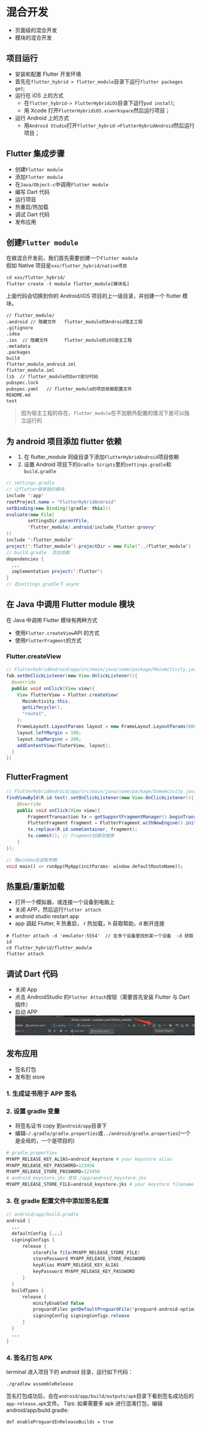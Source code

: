 # 混合开发

- 页面级的混合开发
- 模块的混合开发

## 项目运行

- 安装和配置 Flutter 开发环境
- 首先在`flutter_hybrid > flutter_module`目录下运行`flutter packages get`;
- 运行在 iOS 上的方式
  - 在`flutter_hybrid-> FlutterHybridiOS`目录下运行`pod install`;
  - 用 Xcode 打开`FlutterHybridiOS.xcworkspace`然后运行项目；
- 运行 Android 上的方式
  - 用`Android Studio`打开`flutter_hybrid->FlutterHybridAndroid`然后运行项目；

## Flutter 集成步骤

- 创建`Flutter module`
- 添加`Flutter module`
- 在`Java/Object-c`中调用`Flutter module`
- 编写 Dart 代码
- 运行项目
- 热重启/热加载
- 调试 Dart 代码
- 发布应用

## 创建`Flutter module`

在做混合开发前，我们首先需要创建一个`Flutter module`  
假如 Native 项目是`xxx/flutter_hybrid/native项目`

```shell
cd xxx/flutter_hybrid/
flutter create -t module flutter_module[模块名]
```

上面代码会切换到你的 Android/iOS 项目的上一级目录，并创建一个 flutter 模块。

```ls
// flutter_module/
.android // 隐藏文件   flutter_module的Android宿主工程
.gitignore
.idea
.ios  // 隐藏文件      flutter_module的iOS宿主工程
.metadata
.packages
build
flutter_module_android.iml
flutter_module.iml
lib  // flutter_module的Dart部分代码
pubspec.lock
pubspec.yaml   // flutter_module的项目依赖配置文件
README.md
test
```

> 因为宿主工程的存在，`flutter_module`在不加额外配置的情况下是可以独立运行的

## 为 android 项目添加 flutter 依赖

- 1. 在 flutter_module 同级目录下添加`FlutterHybridAndroid`项目依赖
- 2. 设置 Android 项目下的`Gradle Scripts`里的`settings.gradle`和`build.gradle`

```java
// settings.gradle
// 让flutter做单独的模块
include ':app'
rootProject.name = "FlutterHybridAndroid"
setBinding(new Binding([gradle: this]))
evaluate(new File(
        settingsDir.parentFile,
        'flutter_module/.android/include_flutter.groovy'
))
include ':flutter_module'
project(':flutter_module').projectDir = new File('../flutter_module')
// build.gradle  添加依赖
dependencies {
  ...
  implementation project(':flutter')
}
// 在settings.gradle下 async
```

## 在 Java 中调用 Flutter module 模块

在 Java 中调用 Flutter 模块有两种方式

- 使用`Flutter.createView`API 的方式
- 使用`FlutterFragment`的方式

### Flutter.createView

```java
// FlutterHybridAndroid/app/src/main/java/some/package/MainActivity.java
fab.setOnClickListener(new View.OnlickListener(){
  @override
  public void onClick(View view){
    View flutterView = Flutter.createView(
      MainActivity.this,
      getLifecycle(),
      "route1",
    );
    FrameLayoutt.LayoutParams layout = new FrameLayout.LayoutParams(600,800);
    layout.leftMargin = 100;
    layout.topMarginn = 200;
    addContentView(fluterView, layout);
  }
})
```

## FlutterFragment

```java
// FlutterHybridAndroid/app/src/main/java/some/package/SomeAcivity.java
findViewById(R.id.test).setOnClickListener(new View.OnClickListener(){
    @Override
    public void onClick(View view){
        FragmentTransaction tx = getSupportFragmentManager().beginTransaction();
        FlutterFragment fragment = FlutterFragment.withNewEngine().initialRoute("{name:'devio',dataList:['aa','bb','cc']}").build();
        tx.replace(R.id.someContainer, fragment);
        tx.commit(); // fragment创建及替换
    }
});
```

```dart
// 用window去读取参数
void main() => runApp(MyApp(initParams: window.defaultRouteName));
```

## 热重启/重新加载

- 打开一个模拟器，或连接一个设备到电脑上
- 关闭 APP，然后运行`flutter attach`
- android studio restart app
- app 调起 Flutter, R 热重启， r 热加载，h 获取帮助，d 断开连接

```shell
# flutter attach -d 'emulator-5554'  // 在多个设备里找到某一个设备  -d 获取id
cd flutter_hybrid/flutter_module
flutter attach
```

## 调试 Dart 代码

- 关闭 App
- 点击 AndroidStudio 的`Flutter Attach`按钮（需要首先安装 Flutter 与 Dart 插件）
- 启动 APP
  ![flutter-attach](./img/flutter-attach.png)

## 发布应用

- 签名打包
- 发布到 store

### 1. 生成证书用于 APP 签名

### 2. 设置 gradle 变量

- 将签名证书 copy 到`android/app`目录下
- 编辑`~/.gradle/gradle.properties`或`../android/gradle.properties`(一个是全局的，一个是项目的)

```s
# gradle.properties
MYAPP_RELEASE_KEY_ALIAS=android_keystore # your keystore alias
MYAPP_RELEASE_KEY_PASSWORD=123456
MYAPP_RELEASE_STORE_PASSWORD=123456
# android_keystore.jks 放在./app/android_keystore.jks
MYAPP_RELEASE_STORE_FILE=android_keystore.jks # your keystore filename
```

### 3. 在 gradle 配置文件中添加签名配置

```java
// android/app/build.gradle
android {
  ...
  defaultConfig {...}
  signingConfigs {
      release {
          storeFile file(MYAPP_RELEASE_STORE_FILE)
          storePassword MYAPP_RELEASE_STORE_PASSWORD
          keyAlias MYAPP_RELEASE_KEY_ALIAS
          keyPassword MYAPP_RELEASE_KEY_PASSWORD
      }
  }
  buildTypes {
      release {
          minifyEnabled false
          proguardFiles getDefaultProguardFile('proguard-android-optimize.txt'), 'proguard-rules.pro'
          signingConfig signingConfigs.release
      }
  }
  ...
}
```

### 4. 签名打包 APK

terminal 进入项目下的 android 目录，运行如下代码：

```
./gradlew assembleRelease
```

签名打包成功后，会在`android/app/build/outputs/apk`目录下看到签名成功后的`app-release.apk`文件。
Tips: 如果需要多 apk 进行混淆打包，编辑 android/app/build.gradle:

```
def enableProguardInReleaseBuilds = true
```
